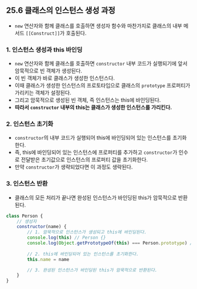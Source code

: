 ## 25.6 클래스의 인스턴스 생성 과정

- `new` 연산자와 함께 클래스를 호출하면 생성자 함수와 마찬가지로 클래스의 내부 메서드 `[[Construct]]`가 호출된다.

### 1. 인스턴스 생성과 this 바인딩

- `new` 연산자와 함께 클래스를 호출하면 `constructor` 내부 코드가 실행되기에 앞서 암묵적으로 빈 객체가 생성된다.
- 이 빈 객체가 바로 클래스가 생성한 인스턴스다.
- 이때 클래스가 생성한 인스턴스의 프로토타입으로 클래스의 `prototype` 프로퍼티가 가리키는 객체가 설정된다.
- 그리고 암묵적으로 생성된 빈 객체, 즉 인스턴스는 this에 바인딩된다.
- **따라서 `constructor` 내부의 this는 클래스가 생성한 인스턴스를 가리킨다.**

### 2. 인스턴스 초기화

- `constructor`의 내부 코드가 실행되어 this에 바인딩되어 있는 인스턴스를 초기화한다.
- 즉, this에 바인딩되어 있는 인스턴스에 프로퍼티를 추가하고 `constructor`가 인수로 전달받은 초기값으로 인스턴스의 프로퍼티 값을 초기화한다.
- 만약 `constructor`가 생략되었다면 이 과정도 생략된다.

### 3. 인스턴스 반환

- 클래스의 모든 처리가 끝나면 완성된 인스턴스가 바인딩된 this가 암묵적으로 반환된다.

```js
class Person {
    // 생성자
    constructor(name) {
        // 1. 암묵적으로 인스턴스가 생성되고 this에 바인딩된다.
        console.log(this) // Person {}
        console.log(Object.getPrototypeOf(this) === Person.prototype) // true
        
        // 2. this에 바인딩되어 있는 인스턴스를 초기화한다.
        this.name = name

        // 3. 완성된 인스턴스가 바인딩된 this가 암묵적으로 반환된다.
    }
}
```